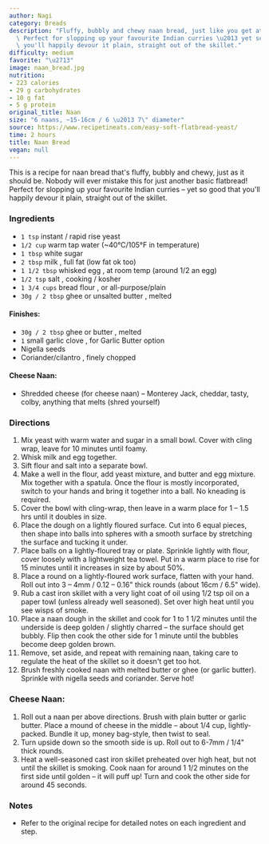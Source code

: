 ```yaml
---
author: Nagi
category: Breads
description: "Fluffy, bubbly and chewy naan bread, just like you get at Indian restaurants.\
  \ Perfect for slopping up your favourite Indian curries \u2013 yet so good that\
  \ you'll happily devour it plain, straight out of the skillet."
difficulty: medium
favorite: "\u2713"
image: naan_bread.jpg
nutrition:
- 223 calories
- 29 g carbohydrates
- 10 g fat
- 5 g protein
original_title: Naan
size: "6 naans, ~15-16cm / 6 \u2013 7\" diameter"
source: https://www.recipetineats.com/easy-soft-flatbread-yeast/
time: 2 hours
title: Naan Bread
vegan: null
---
```

This is a recipe for naan bread that's fluffy, bubbly and chewy, just as it should be. Nobody will ever mistake this for just another basic flatbread! Perfect for slopping up your favourite Indian curries – yet so good that you'll happily devour it plain, straight out of the skillet.

### Ingredients

* `1 tsp` instant / rapid rise yeast
* `1/2 cup` warm tap water (~40°C/105°F in temperature)
* `1 tbsp` white sugar
* `2 tbsp` milk , full fat (low fat ok too)
* `1 1/2 tbsp` whisked egg , at room temp (around 1/2 an egg)
* `1/2 tsp` salt , cooking / kosher
* `1 3/4 cups` bread flour , or all-purpose/plain
* `30g / 2 tbsp` ghee or unsalted butter , melted

#### Finishes:

* `30g / 2 tbsp` ghee or butter , melted
* `1` small garlic clove , for Garlic Butter option
* Nigella seeds
* Coriander/cilantro , finely chopped

#### Cheese Naan:

* Shredded cheese (for cheese naan) – Monterey Jack, cheddar, tasty, colby, anything that melts (shred yourself)

### Directions

1. Mix yeast with warm water and sugar in a small bowl. Cover with cling wrap, leave for 10 minutes until foamy.
2. Whisk milk and egg together.
3. Sift flour and salt into a separate bowl.
4. Make a well in the flour, add yeast mixture, and butter and egg mixture. Mix together with a spatula. Once the flour is mostly incorporated, switch to your hands and bring it together into a ball. No kneading is required.
5. Cover the bowl with cling-wrap, then leave in a warm place for 1 – 1.5 hrs until it doubles in size.
6. Place the dough on a lightly floured surface. Cut into 6 equal pieces, then shape into balls into spheres with a smooth surface by stretching the surface and tucking it under.
7. Place balls on a lightly-floured tray or plate. Sprinkle lightly with flour, cover loosely with a lightweight tea towel. Put in a warm place to rise for 15 minutes until it increases in size by about 50%.
8. Place a round on a lightly-floured work surface, flatten with your hand. Roll out into 3 – 4mm / 0.12 – 0.16" thick rounds (about 16cm / 6.5" wide).
9. Rub a cast iron skillet with a very light coat of oil using 1/2 tsp oil on a paper towl (unless already well seasoned). Set over high heat until you see wisps of smoke.
10. Place a naan dough in the skillet and cook for 1 to 1 1/2 minutes until the underside is deep golden / slightly charred – the surface should get bubbly. Flip then cook the other side for 1 minute until the bubbles become deep golden brown.
11. Remove, set aside, and repeat with remaining naan, taking care to regulate the heat of the skillet so it doesn't get too hot.
12. Brush freshly cooked naan with melted butter or ghee (or garlic butter). Sprinkle with nigella seeds and coriander. Serve hot!

### Cheese Naan:

1. Roll out a naan per above directions. Brush with plain butter or garlic butter. Place a mound of cheese in the middle – about 1/4 cup, lightly-packed. Bundle it up, money bag-style, then twist to seal.
2. Turn upside down so the smooth side is up. Roll out to 6-7mm / 1/4" thick rounds.
3. Heat a well-seasoned cast iron skillet preheated over high heat, but not until the skillet is smoking. Cook naan for around 1 1/2 minutes on the first side until golden – it will puff up! Turn and cook the other side for around 45 seconds.

### Notes

- Refer to the original recipe for detailed notes on each ingredient and step.